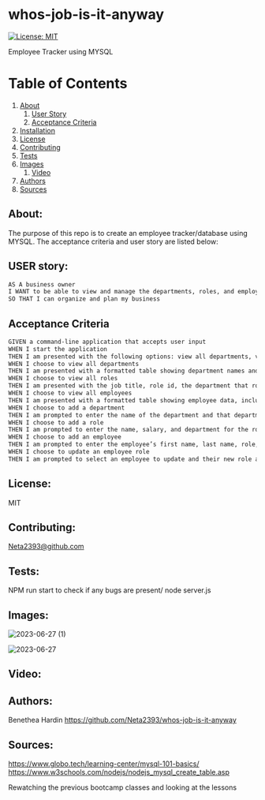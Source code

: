 # whos-job-is-it-anyway
[![License: MIT](https://img.shields.io/badge/License-MIT-yellow.svg)](https://opensource.org/licenses/MIT)

Employee Tracker using MYSQL

# Table of Contents
1. [About](#about)
   1. [User Story](#user-story)
   2. [Acceptance Criteria](#acceptance-criteria)
2. [Installation](#installation)
3. [License](#license)
4. [Contributing](#contributing)
5. [Tests](#tests)
6. [Images](#images)
     1. [Video](#video)
7. [Authors](#authors)
8. [Sources](#sources)




## About:
The purpose of this repo is to create an employee tracker/database using MYSQL. The acceptance criteria and user story are listed below:

## USER story:
```md
AS A business owner
I WANT to be able to view and manage the departments, roles, and employees in my company
SO THAT I can organize and plan my business
```
## Acceptance Criteria

```md
GIVEN a command-line application that accepts user input
WHEN I start the application
THEN I am presented with the following options: view all departments, view all roles, view all employees, add a department, add a role, add an employee, and update an employee role
WHEN I choose to view all departments
THEN I am presented with a formatted table showing department names and department ids
WHEN I choose to view all roles
THEN I am presented with the job title, role id, the department that role belongs to, and the salary for that role
WHEN I choose to view all employees
THEN I am presented with a formatted table showing employee data, including employee ids, first names, last names, job titles, departments, salaries, and managers that the employees report to
WHEN I choose to add a department
THEN I am prompted to enter the name of the department and that department is added to the database
WHEN I choose to add a role
THEN I am prompted to enter the name, salary, and department for the role and that role is added to the database
WHEN I choose to add an employee
THEN I am prompted to enter the employee’s first name, last name, role, and manager, and that employee is added to the database
WHEN I choose to update an employee role
THEN I am prompted to select an employee to update and their new role and this information is updated in the database 
```

## License:
MIT

## Contributing:
Neta2393@github.com

## Tests:
NPM run start to check if any bugs are present/ node server.js


## Images:

![2023-06-27 (1)](https://github.com/Neta2393/whos-job-is-it-anyway/assets/128006949/21749412-8d0b-4584-bbdf-62e40bf3bc3b)

![2023-06-27](https://github.com/Neta2393/whos-job-is-it-anyway/assets/128006949/4d24bf3a-8ffc-4414-9b92-90257f6fb997)

## Video:



## Authors:
Benethea Hardin 
https://github.com/Neta2393/whos-job-is-it-anyway

## Sources:
https://www.globo.tech/learning-center/mysql-101-basics/
https://www.w3schools.com/nodejs/nodejs_mysql_create_table.asp


Rewatching the previous bootcamp classes and looking at the lessons
